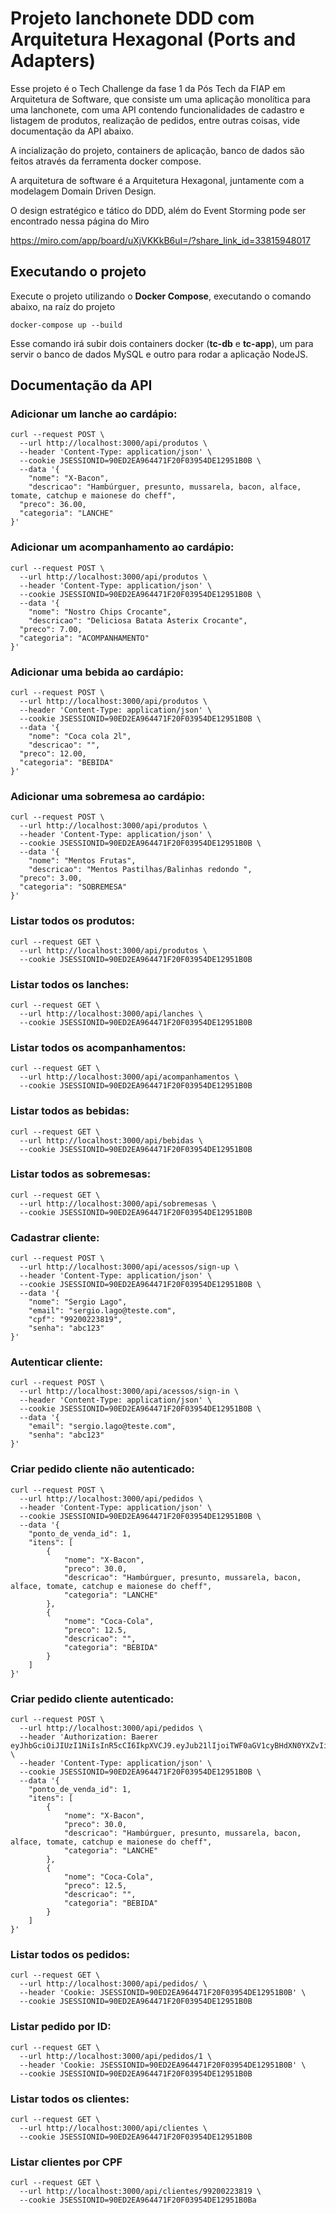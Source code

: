 # Projeto lanchonete DDD com Arquitetura Hexagonal (Ports and Adapters)
Esse projeto é o Tech Challenge da fase 1 da Pós Tech da FIAP em Arquitetura de Software, que consiste um uma aplicação monolítica para uma lanchonete, com uma API contendo funcionalidades de cadastro e listagem de produtos, realização de pedidos, entre outras coisas, vide documentação da API abaixo.

A incialização do projeto, containers de aplicação, banco de dados são feitos através da ferramenta docker compose.

A arquitetura de software é a Arquitetura Hexagonal, juntamente com a modelagem Domain Driven Design.

O design estratégico e tático do DDD, além do Event Storming pode ser encontrado nessa página do Miro

https://miro.com/app/board/uXjVKKkB6uI=/?share_link_id=33815948017


## Executando o projeto
Execute o projeto utilizando o **Docker Compose**, executando o comando abaixo, na raíz do projeto
```
docker-compose up --build
```
Esse comando irá subir dois containers docker (**tc-db** e **tc-app**), um para servir o banco de dados MySQL e outro para rodar a aplicação NodeJS.

## Documentação da API
### Adicionar um lanche ao cardápio:
```
curl --request POST \
  --url http://localhost:3000/api/produtos \
  --header 'Content-Type: application/json' \
  --cookie JSESSIONID=90ED2EA964471F20F03954DE12951B0B \
  --data '{
	"nome": "X-Bacon",
	"descricao": "Hambúrguer, presunto, mussarela, bacon, alface, tomate, catchup e maionese do cheff",
  "preco": 36.00,
  "categoria": "LANCHE"
}'
```
### Adicionar um acompanhamento ao cardápio:
```
curl --request POST \
  --url http://localhost:3000/api/produtos \
  --header 'Content-Type: application/json' \
  --cookie JSESSIONID=90ED2EA964471F20F03954DE12951B0B \
  --data '{
	"nome": "Nostro Chips Crocante",
	"descricao": "Deliciosa Batata Asterix Crocante",
  "preco": 7.00,
  "categoria": "ACOMPANHAMENTO"
}'
```
### Adicionar uma bebida ao cardápio:
```
curl --request POST \
  --url http://localhost:3000/api/produtos \
  --header 'Content-Type: application/json' \
  --cookie JSESSIONID=90ED2EA964471F20F03954DE12951B0B \
  --data '{
	"nome": "Coca cola 2l",
	"descricao": "",
  "preco": 12.00,
  "categoria": "BEBIDA"
}'
```
### Adicionar uma sobremesa ao cardápio:
```
curl --request POST \
  --url http://localhost:3000/api/produtos \
  --header 'Content-Type: application/json' \
  --cookie JSESSIONID=90ED2EA964471F20F03954DE12951B0B \
  --data '{
	"nome": "Mentos Frutas",
	"descricao": "Mentos Pastilhas/Balinhas redondo ",
  "preco": 3.00,
  "categoria": "SOBREMESA"
}'
```
### Listar todos os produtos:
```
curl --request GET \
  --url http://localhost:3000/api/produtos \
  --cookie JSESSIONID=90ED2EA964471F20F03954DE12951B0B
```
### Listar todos os lanches:
```
curl --request GET \
  --url http://localhost:3000/api/lanches \
  --cookie JSESSIONID=90ED2EA964471F20F03954DE12951B0B
```
### Listar todos os acompanhamentos:
```
curl --request GET \
  --url http://localhost:3000/api/acompanhamentos \
  --cookie JSESSIONID=90ED2EA964471F20F03954DE12951B0B
```
### Listar todos as bebidas:
```
curl --request GET \
  --url http://localhost:3000/api/bebidas \
  --cookie JSESSIONID=90ED2EA964471F20F03954DE12951B0B
```
### Listar todos as sobremesas:
```
curl --request GET \
  --url http://localhost:3000/api/sobremesas \
  --cookie JSESSIONID=90ED2EA964471F20F03954DE12951B0B
```
### Cadastrar cliente:
```
curl --request POST \
  --url http://localhost:3000/api/acessos/sign-up \
  --header 'Content-Type: application/json' \
  --cookie JSESSIONID=90ED2EA964471F20F03954DE12951B0B \
  --data '{
	"nome": "Sergio Lago",
	"email": "sergio.lago@teste.com",
	"cpf": "99200223819",
	"senha": "abc123"
}'
```
### Autenticar cliente:
```
curl --request POST \
  --url http://localhost:3000/api/acessos/sign-in \
  --header 'Content-Type: application/json' \
  --cookie JSESSIONID=90ED2EA964471F20F03954DE12951B0B \
  --data '{
	"email": "sergio.lago@teste.com",
	"senha": "abc123"
}'
```
### Criar pedido cliente não autenticado:
```
curl --request POST \
  --url http://localhost:3000/api/pedidos \
  --header 'Content-Type: application/json' \
  --cookie JSESSIONID=90ED2EA964471F20F03954DE12951B0B \
  --data '{
	"ponto_de_venda_id": 1,
	"itens": [
		{
			"nome": "X-Bacon",
			"preco": 30.0,
			"descricao": "Hambúrguer, presunto, mussarela, bacon, alface, tomate, catchup e maionese do cheff",
			"categoria": "LANCHE"
		},
		{
			"nome": "Coca-Cola",
			"preco": 12.5,
			"descricao": "",
			"categoria": "BEBIDA"
		}
	]
}'
```
### Criar pedido cliente autenticado:
```
curl --request POST \
  --url http://localhost:3000/api/pedidos \
  --header 'Authorization: Baerer eyJhbGciOiJIUzI1NiIsInR5cCI6IkpXVCJ9.eyJub21lIjoiTWF0aGV1cyBHdXN0YXZvIiwiZW1haWwiOiJtZ3VzdGF2b0BnbWFpbC5jb20iLCJjcGYiOiIzNzEwMDIyMzgwNiIsImlhdCI6MTcxNjY5NzEwNiwiZXhwIjoxNzE2NzA0MzA2fQ.C1bHHAs_Y6QX_SzLMoYbJg92VGU2XVTQeCLeqwjo030' \
  --header 'Content-Type: application/json' \
  --cookie JSESSIONID=90ED2EA964471F20F03954DE12951B0B \
  --data '{
	"ponto_de_venda_id": 1,
	"itens": [
		{
			"nome": "X-Bacon",
			"preco": 30.0,
			"descricao": "Hambúrguer, presunto, mussarela, bacon, alface, tomate, catchup e maionese do cheff",
			"categoria": "LANCHE"
		},
		{
			"nome": "Coca-Cola",
			"preco": 12.5,
			"descricao": "",
			"categoria": "BEBIDA"
		}
	]
}'
```
### Listar todos os pedidos:
```
curl --request GET \
  --url http://localhost:3000/api/pedidos/ \
  --header 'Cookie: JSESSIONID=90ED2EA964471F20F03954DE12951B0B' \
  --cookie JSESSIONID=90ED2EA964471F20F03954DE12951B0B
```
### Listar pedido por ID:
```
curl --request GET \
  --url http://localhost:3000/api/pedidos/1 \
  --header 'Cookie: JSESSIONID=90ED2EA964471F20F03954DE12951B0B' \
  --cookie JSESSIONID=90ED2EA964471F20F03954DE12951B0B
```
### Listar todos os clientes:
```
curl --request GET \
  --url http://localhost:3000/api/clientes \
  --cookie JSESSIONID=90ED2EA964471F20F03954DE12951B0B
```
### Listar clientes por CPF
```
curl --request GET \
  --url http://localhost:3000/api/clientes/99200223819 \
  --cookie JSESSIONID=90ED2EA964471F20F03954DE12951B0Ba
```
